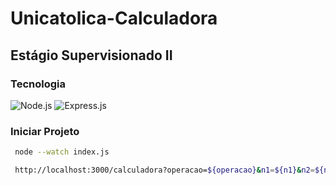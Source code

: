 # Unicatolica-Calculadora
## Estágio Supervisionado II

### Tecnologia
![Node.js](https://img.shields.io/badge/node.js-339933?style=for-the-badge&logo=nodedotjs&logoColor=white)
![Express.js](https://img.shields.io/badge/express.js-000000?style=for-the-badge&logo=express&logoColor=white)

### Iniciar Projeto

```bash
 node --watch index.js

 http://localhost:3000/calculadora?operacao=${operacao}&n1=${n1}&n2=${n2}